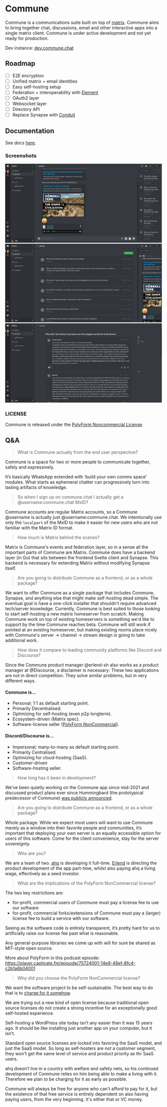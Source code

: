 # Commune

Commune is a communications suite built on top of [matrix](https://matrix.org). Commune aims to bring together chat, discussions, email and other interactive apps into a single matrix client. Commune is under active development and not yet ready for production.

Dev instance: [dev.commune.chat](https://dev.commune.chat)

## Roadmap

- [ ] E2E encryption
- [ ] Unified matrix + email identities
- [ ] Easy self-hosting setup
- [ ] Federation + interoperability with [Element](https://app.element.io)
- [ ] OAuth2 layer
- [ ] Websocket layer
- [ ] Directory API
- [ ] Replace Synapse with [Conduit](https://gitlab.com/famedly/conduit)

## Documentation
See docs [here](https://docs.commune.chat).

### Screenshots

![Alt text](/docs/screenshots/screenshot3.png?raw=true "")
![Alt text](/docs/screenshots/screenshot2.png?raw=true "")
![Alt text](/docs/screenshots/screenshot1.png?raw=true "")

### LICENSE
Commune is released under the [PolyForm Noncommercial License](https://polyformproject.org/wp-content/uploads/2020/05/PolyForm-Noncommercial-1.0.0.txt).

## Q&A

> What is Commune actually from the end user perspective?

Commune is a space for two or more people to communicate together, safely and expressively.

It’s basically WhatsApp extended with ‘build your own comms space’ modules. What starts as ephemeral chatter can progressively turn into lasting artifacts of knowledge.

>So when I sign up on commune.chat I actually get a @username:commune.chat MxID?

Commune accounts are regular Matrix accounts, so a Commune @username is actually just @username:commune.chat. We intentionally use only the `localpart` of the MxID to make it easier for new users who are not familiar with the Matrix ID format.

> How much is Matrix behind the scenes?

Matrix is Commune's events and federation layer, so in a sense all the important parts of Commune are Matrix. Commune does have a backend layer (in Go) that sits between the frontend Svelte client and Synapse. This backend is necessary for extending Matrix without modifying Synapse itself.

> Are you going to distribute Commune as a frontend, or as a whole package?

We want to offer Commune as a single package that includes Commune, Synapse, and anything else that might make self-hosting dead simple. The eventual goal is have a one-click installer that shouldn't require advanced tech/server knowledge. Currently, Commune is best suited to those looking to start self-hosting a new matrix homeserver from scratch. Making Commune work on top of existing homeservers is something we'd like to support by the time Commune reaches beta. Commune will still work if pointed at an existing homeserver, but making existing rooms place nicely with Commune's server -> channel -> stream design is going to take additional work.

> How does it compare to leading community platforms like Discord and Discourse?

Since the Commune product manager @erlend-sh also works as a product manager at @Discourse, a disclaimer is necessary: These two applications are not in direct competition. They solve similar problems, but in very different ways.

#### Commune is…

- Personal; 1:1 as default starting point.
- Primarily Decentralised.
- Optimizing for self-hosting (even p2p longterm).
- Ecosystem-driven (Matrix spec).
- Software-license seller ([PolyForm NonCommercial](https://polyformproject.org/licenses/noncommercial/1.0.0/)).

#### Discord/Discourse is…

- Impersonal; many-to-many as default starting point.
- Primarily Centralised.
- Optimizing for cloud-hosting (SaaS).
- Customer-driven
- Software-hosting seller.

> How long has it been in development?

We’ve been quietly working on the Commune app since mid-2021 and discussed product plans ever since Hummingbard (the prototypical predecessor of Commune) [was publicly announced](https://news.ycombinator.com/item?id=26277602).

> Are you going to distribute Commune as a frontend, or as a whole package?

Whole package. While we expect most users will want to use Commune merely as a window into their favorite people and communities, it’s important that deploying your own server is an equally accessible option for users of this software. Come for the client convenience, stay for the server sovereignty.

> Who are you?

We are a team of two. [ahq](https://github.com/ChurchOfTheSubgenius) is developing it full-time. [Erlend](https://github.com/erlend-sh) is directing the product development of the app part-time, whilst also paying ahq a living wage, effectively as a seed investor.

> What are the implications of the PolyForm NonCommercial license?

The two key restrictions are:

- for-profit, commercial users of Commune must pay a license fee to use our software
- for-profit, commercial forks/extensions of Commune must pay a (larger) license fee to build a service with our software.

Seeing as the software code is entirely transparent, it’s pretty hard for us to artificially raise our license fee past what is reasonable. 

Any general-purpose libraries we come up with will for sure be shared as MIT-style open source.

More about PolyForm in this podcast episode:
https://player.captivate.fm/episode/75724001-14e8-48ef-8fc4-c2b1a6b04001

> Why did you choose the PolyForm NonCommercial license?

We want the software project to be self-sustainable. The best way to do that is to [charge for it somehow](https://meta.discourse.org/t/which-is-better-discourse-or-flarum/71726/7?u=erlend_sh).

We are trying out a new kind of open license because traditional open source licenses do not create a strong incentive for an exceptionally good self-hosted experience.

Self-hosting a WordPress site today isn’t any easier than it was 15 years ago. It should be like installing just another app on your computer, but it isn’t.

Standard open source licenses are locked into favoring the SaaS model, and just the SaaS model. So long as self-hosters are *not* a customer segment, they won't get the same level of service and product priority as thr SaaS users.

ahq doesn’t live in a country with welfare and safety nets, so his continued development of Commune relies on him being able to make a living with it. Therefore we plan to be charging for it as early as possible.

Commune will always be free for anyone who can't afford to pay for it, but the existence of that free service is entirely dependent on also having paying users, from the very beginning. It's either that or VC money.
